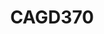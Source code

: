 ---
title: "CAGD370"
description: "Game Development Course - ePortfolio posts and projects"
slug: "CAGD370"
style:
    background: "#336174ff"
    color: "#fff"
---